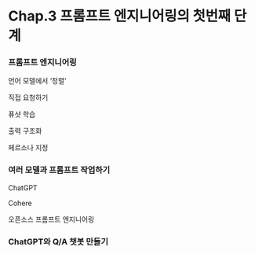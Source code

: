 # Chap.3 프롬프트 엔지니어링의 첫번째 단계

### 프롬프트 엔지니어링

언어 모델에서 ‘정렬’

직접 요청하기

퓨샷 학습

출력 구조화

페르소나 지정

### 여러 모델과 프롬프트 작업하기

ChatGPT

Cohere

오픈소스 프롬프트 엔지니어링

### ChatGPT와 Q/A 챗봇 만들기
